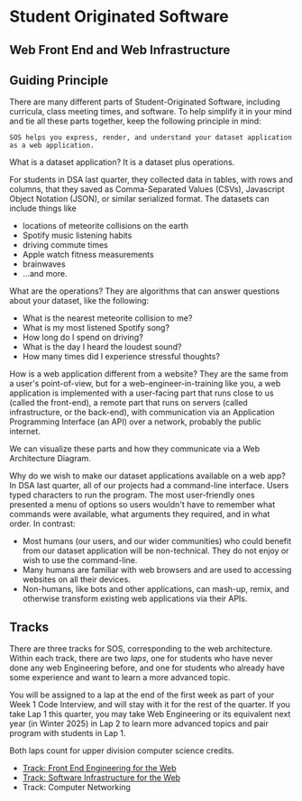 # Student Originated Software
## Web Front End and Web Infrastructure

## Guiding Principle
There are many different parts of Student-Originated Software, including curricula, class meeting times, and software. To help simplify it in your mind and tie all these parts together, keep the following principle in mind:

```
SOS helps you express, render, and understand your dataset application as a web application.
```

What is a dataset application? It is a dataset plus operations.

For students in DSA last quarter, they collected data in tables, with rows and columns, that they saved as Comma-Separated Values (CSVs), Javascript Object Notation (JSON), or similar serialized format. The datasets can include things like
* locations of meteorite collisions on the earth
* Spotify music listening habits
* driving commute times
* Apple watch fitness measurements
* brainwaves
* ...and more.

What are the operations? They are algorithms that can answer questions about your dataset, like the following:
* What is the nearest meteorite collision to me?
* What is my most listened Spotify song?
* How long do I spend on driving?
* What is the day I heard the loudest sound?
* How many times did I experience stressful thoughts?

How is a web application different from a website? They are the same from a user's point-of-view, but for a web-engineer-in-training like you, a web application is implemented with a user-facing part that runs close to us (called the front-end), a remote part that runs on servers (called infrastructure, or the back-end), with communication via an Application Programming Interface (an API) over a network, probably the public internet.

We can visualize these parts and how they communicate via a Web Architecture Diagram.



Why do we wish to make our dataset applications available on a web app? In DSA last quarter, all of our projects had a command-line interface. Users typed characters to run the program. The most user-friendly ones presented a menu of options so users wouldn't have to remember what commands were available, what arguments they required, and in what order. In contrast:
* Most humans (our users, and our wider communities) who could benefit from our dataset application will be non-technical. They do not enjoy or wish to use the command-line.
* Many humans are familiar with web browsers and are used to accessing websites on all their devices.
* Non-humans, like bots and other applications, can mash-up, remix, and otherwise transform existing web applications via their APIs.

## Tracks 

There are three tracks for SOS, corresponding to the web architecture.
Within each track, there are two *laps*,
one for students who have never done any web Engineering
before, and one for students who already have some
experience and want to learn a more advanced topic.

You will be assigned to a lap at the end of the first week
as part of your Week 1 Code Interview, and will stay with 
it for the rest of the quarter. If you take Lap 1 this quarter,
you may take Web Engineering
or its equivalent next year (in Winter 2025) in Lap 2 to learn
more advanced topics and pair program with students in Lap 1.

Both laps count for upper division computer science credits.

* [Track: Front End Engineering for the Web](./Track-FrontEnd)
* [Track: Software Infrastructure for the Web](./Track-Infra)
* Track: Computer Networking




